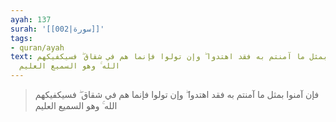 ```yaml
---
ayah: 137
surah: '[[002|سورة]]'
tags:
- quran/ayah
text: فإن آمنوا بمثل ما آمنتم به فقد اهتدوا ۖ وإن تولوا فإنما هم في شقاق ۖ فسيكفيكهم
  الله ۚ وهو السميع العليم
---
```

> فإن آمنوا بمثل ما آمنتم به فقد اهتدوا ۖ وإن تولوا فإنما هم في شقاق ۖ فسيكفيكهم الله ۚ وهو السميع العليم

